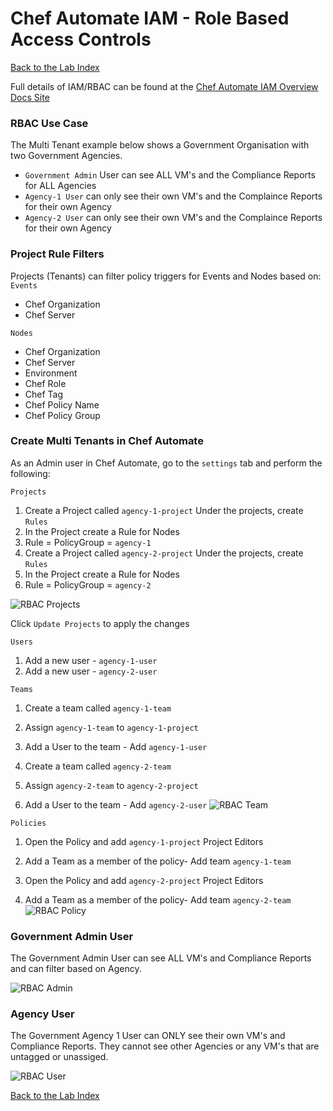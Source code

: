 # Chef Automate IAM - Role Based Access Controls
    
[Back to the Lab Index](../README.md#cooking-up-compliance---workshop)
  
Full details of IAM/RBAC can be found at the [Chef Automate IAM Overview Docs Site](https://automate.chef.io/docs/iam-v2-overview/)
  
### RBAC Use Case
The Multi Tenant example below shows a Government Organisation with two Government Agencies.  
 - `Government Admin` User can see ALL VM's and the Compliance Reports for ALL Agencies
 - `Agency-1 User` can only see their own VM's and the Complaince Reports for their own Agency
 - `Agency-2 User` can only see their own VM's and the Complaince Reports for their own Agency
  
### Project Rule Filters
Projects (Tenants) can filter policy triggers for Events and Nodes based on:  
`Events`
 - Chef Organization
 - Chef Server
  
`Nodes`
 - Chef Organization
 - Chef Server
 - Environment
 - Chef Role
 - Chef Tag
 - Chef Policy Name
 - Chef Policy Group
  
### Create Multi Tenants in Chef Automate

As an Admin user in Chef Automate, go to the ```settings``` tab and  perform the following:

```Projects```
1. Create a Project called `agency-1-project`
Under the projects, create ```Rules```
1. In the Project create a Rule for Nodes
2. Rule = PolicyGroup = `agency-1`
1. Create a Project called `agency-2-project`
Under the projects, create ```Rules```
1. In the Project create a Rule for Nodes
2. Rule = PolicyGroup = `agency-2`
  
![RBAC Projects](/labs/images/rbac_project.png "RBAC Projects")
  
Click `Update Projects` to apply the changes
  
  
```Users```
1. Add a new user - `agency-1-user`
2. Add a new user - `agency-2-user`
  
  
```Teams```
1. Create a team called `agency-1-team`
2. Assign `agency-1-team` to `agency-1-project`
3. Add a User to the team - Add `agency-1-user`

1. Create a team called `agency-2-team`
2. Assign `agency-2-team` to `agency-2-project`
3. Add a User to the team - Add `agency-2-user`
![RBAC Team](/labs/images/rbac_team.png "RBAC Team")
  
  
```Policies```
1. Open the Policy and add `agency-1-project` Project Editors
2. Add a Team as a member of the policy- Add team `agency-1-team`
  
1. Open the Policy and add `agency-2-project` Project Editors
2. Add a Team as a member of the policy- Add team `agency-2-team`
![RBAC Policy](/labs/images/rbac_policy.png "RBAC Policy")
  
  
### Government Admin User
The Government Admin User can see ALL VM's and Compliance Reports and can filter based on Agency.
  
![RBAC Admin](/labs/images/rbac_admin.png "RBAC Admin")
  
  
### Agency User
The Government Agency 1 User can ONLY see their own VM's and Compliance Reports.  They cannot see other Agencies or any VM's that are untagged or unassiged. 
  
![RBAC User](/labs/images/rbac_user.png "RBAC User")
  
  
  
[Back to the Lab Index](../README.md#cooking-up-compliance---workshop)
